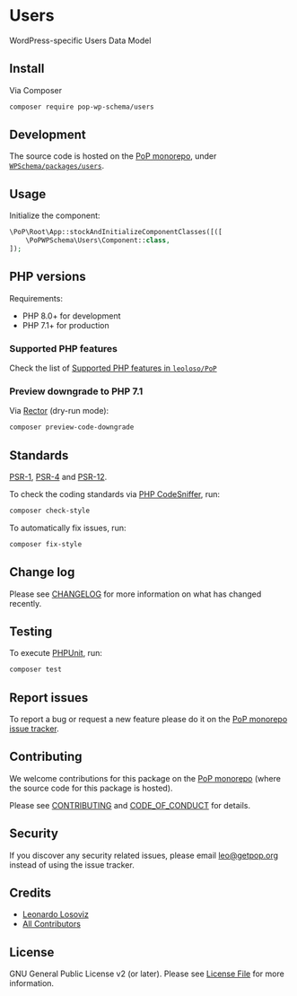 # Users

<!--
[![Build Status][ico-travis]][link-travis]
[![Quality Score][ico-code-quality]][link-code-quality]
[![Software License][ico-license]](LICENSE.md)
[![Latest Version on Packagist][ico-version]][link-packagist]
[![Coverage Status][ico-scrutinizer]][link-scrutinizer]
[![Total Downloads][ico-downloads]][link-downloads]
-->

WordPress-specific Users Data Model

## Install

Via Composer

``` bash
composer require pop-wp-schema/users
```

## Development

The source code is hosted on the [PoP monorepo](https://github.com/leoloso/PoP), under [`WPSchema/packages/users`](https://github.com/leoloso/PoP/tree/master/layers/WPSchema/packages/users).

## Usage

Initialize the component:

``` php
\PoP\Root\App::stockAndInitializeComponentClasses([([
    \PoPWPSchema\Users\Component::class,
]);
```

## PHP versions

Requirements:

- PHP 8.0+ for development
- PHP 7.1+ for production

### Supported PHP features

Check the list of [Supported PHP features in `leoloso/PoP`](https://github.com/leoloso/PoP/blob/master/docs/supported-php-features.md)

### Preview downgrade to PHP 7.1

Via [Rector](https://github.com/rectorphp/rector) (dry-run mode):

```bash
composer preview-code-downgrade
```

## Standards

[PSR-1](https://www.php-fig.org/psr/psr-1), [PSR-4](https://www.php-fig.org/psr/psr-4) and [PSR-12](https://www.php-fig.org/psr/psr-12).

To check the coding standards via [PHP CodeSniffer](https://github.com/squizlabs/PHP_CodeSniffer), run:

``` bash
composer check-style
```

To automatically fix issues, run:

``` bash
composer fix-style
```

## Change log

Please see [CHANGELOG](CHANGELOG.md) for more information on what has changed recently.

## Testing

To execute [PHPUnit](https://phpunit.de/), run:

``` bash
composer test
```

## Report issues

To report a bug or request a new feature please do it on the [PoP monorepo issue tracker](https://github.com/leoloso/PoP/issues).

## Contributing

We welcome contributions for this package on the [PoP monorepo](https://github.com/leoloso/PoP) (where the source code for this package is hosted).

Please see [CONTRIBUTING](CONTRIBUTING.md) and [CODE_OF_CONDUCT](CODE_OF_CONDUCT.md) for details.

## Security

If you discover any security related issues, please email leo@getpop.org instead of using the issue tracker.

## Credits

- [Leonardo Losoviz][link-author]
- [All Contributors][link-contributors]

## License

GNU General Public License v2 (or later). Please see [License File](LICENSE.md) for more information.

[ico-version]: https://img.shields.io/packagist/v/pop-wp-schema/users.svg?style=flat-square
[ico-license]: https://img.shields.io/badge/license-GPLv2-brightgreen.svg?style=flat-square
[ico-travis]: https://img.shields.io/travis/pop-wp-schema/users/master.svg?style=flat-square
[ico-scrutinizer]: https://img.shields.io/scrutinizer/coverage/g/pop-wp-schema/users.svg?style=flat-square
[ico-code-quality]: https://img.shields.io/scrutinizer/g/pop-wp-schema/users.svg?style=flat-square
[ico-downloads]: https://img.shields.io/packagist/dt/pop-wp-schema/users.svg?style=flat-square

[link-packagist]: https://packagist.org/packages/pop-wp-schema/users
[link-travis]: https://travis-ci.org/pop-wp-schema/users
[link-scrutinizer]: https://scrutinizer-ci.com/g/pop-wp-schema/users/code-structure
[link-code-quality]: https://scrutinizer-ci.com/g/pop-wp-schema/users
[link-downloads]: https://packagist.org/packages/pop-wp-schema/users
[link-author]: https://github.com/leoloso
[link-contributors]: ../../../../../../contributors
